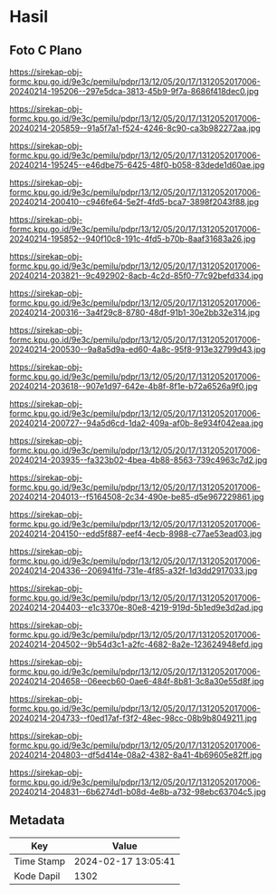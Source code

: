 # Hasil

## Foto C Plano

https://sirekap-obj-formc.kpu.go.id/9e3c/pemilu/pdpr/13/12/05/20/17/1312052017006-20240214-195206--297e5dca-3813-45b9-9f7a-8686f418dec0.jpg

https://sirekap-obj-formc.kpu.go.id/9e3c/pemilu/pdpr/13/12/05/20/17/1312052017006-20240214-205859--91a5f7a1-f524-4246-8c90-ca3b982272aa.jpg

https://sirekap-obj-formc.kpu.go.id/9e3c/pemilu/pdpr/13/12/05/20/17/1312052017006-20240214-195245--e46dbe75-6425-48f0-b058-83dede1d60ae.jpg

https://sirekap-obj-formc.kpu.go.id/9e3c/pemilu/pdpr/13/12/05/20/17/1312052017006-20240214-200410--c946fe64-5e2f-4fd5-bca7-3898f2043f88.jpg

https://sirekap-obj-formc.kpu.go.id/9e3c/pemilu/pdpr/13/12/05/20/17/1312052017006-20240214-195852--940f10c8-191c-4fd5-b70b-8aaf31683a26.jpg

https://sirekap-obj-formc.kpu.go.id/9e3c/pemilu/pdpr/13/12/05/20/17/1312052017006-20240214-203821--9c492902-8acb-4c2d-85f0-77c92befd334.jpg

https://sirekap-obj-formc.kpu.go.id/9e3c/pemilu/pdpr/13/12/05/20/17/1312052017006-20240214-200316--3a4f29c8-8780-48df-91b1-30e2bb32e314.jpg

https://sirekap-obj-formc.kpu.go.id/9e3c/pemilu/pdpr/13/12/05/20/17/1312052017006-20240214-200530--9a8a5d9a-ed60-4a8c-95f8-913e32799d43.jpg

https://sirekap-obj-formc.kpu.go.id/9e3c/pemilu/pdpr/13/12/05/20/17/1312052017006-20240214-203618--907e1d97-642e-4b8f-8f1e-b72a6526a9f0.jpg

https://sirekap-obj-formc.kpu.go.id/9e3c/pemilu/pdpr/13/12/05/20/17/1312052017006-20240214-200727--94a5d6cd-1da2-409a-af0b-8e934f042eaa.jpg

https://sirekap-obj-formc.kpu.go.id/9e3c/pemilu/pdpr/13/12/05/20/17/1312052017006-20240214-203935--fa323b02-4bea-4b88-8563-739c4963c7d2.jpg

https://sirekap-obj-formc.kpu.go.id/9e3c/pemilu/pdpr/13/12/05/20/17/1312052017006-20240214-204013--f5164508-2c34-490e-be85-d5e967229861.jpg

https://sirekap-obj-formc.kpu.go.id/9e3c/pemilu/pdpr/13/12/05/20/17/1312052017006-20240214-204150--edd5f887-eef4-4ecb-8988-c77ae53ead03.jpg

https://sirekap-obj-formc.kpu.go.id/9e3c/pemilu/pdpr/13/12/05/20/17/1312052017006-20240214-204336--206941fd-731e-4f85-a32f-1d3dd2917033.jpg

https://sirekap-obj-formc.kpu.go.id/9e3c/pemilu/pdpr/13/12/05/20/17/1312052017006-20240214-204403--e1c3370e-80e8-4219-919d-5b1ed9e3d2ad.jpg

https://sirekap-obj-formc.kpu.go.id/9e3c/pemilu/pdpr/13/12/05/20/17/1312052017006-20240214-204502--9b54d3c1-a2fc-4682-8a2e-123624948efd.jpg

https://sirekap-obj-formc.kpu.go.id/9e3c/pemilu/pdpr/13/12/05/20/17/1312052017006-20240214-204658--06eecb60-0ae6-484f-8b81-3c8a30e55d8f.jpg

https://sirekap-obj-formc.kpu.go.id/9e3c/pemilu/pdpr/13/12/05/20/17/1312052017006-20240214-204733--f0ed17af-f3f2-48ec-98cc-08b9b8049211.jpg

https://sirekap-obj-formc.kpu.go.id/9e3c/pemilu/pdpr/13/12/05/20/17/1312052017006-20240214-204803--df5d414e-08a2-4382-8a41-4b69605e82ff.jpg

https://sirekap-obj-formc.kpu.go.id/9e3c/pemilu/pdpr/13/12/05/20/17/1312052017006-20240214-204831--6b6274d1-b08d-4e8b-a732-98ebc63704c5.jpg


## Metadata

| Key        | Value               |
| ---------- | ------------------- |
| Time Stamp | 2024-02-17 13:05:41 |
| Kode Dapil | 1302                |



